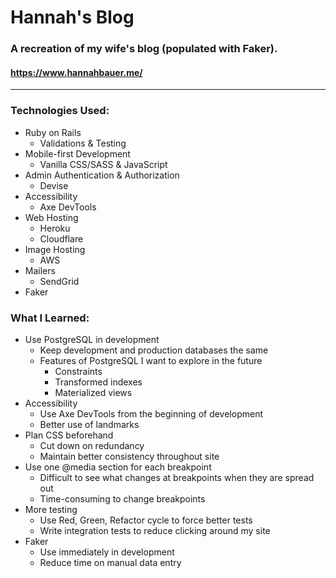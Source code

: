 # Hannah's Blog

### A recreation of my wife's blog (populated with Faker). 

#### https://www.hannahbauer.me/


---

### Technologies Used:

- Ruby on Rails
  - Validations & Testing
- Mobile-first Development
  - Vanilla CSS/SASS & JavaScript
- Admin Authentication & Authorization
  - Devise
- Accessibility
  - Axe DevTools
- Web Hosting
  - Heroku
  - Cloudflare
- Image Hosting
  - AWS
- Mailers
  - SendGrid
- Faker

### What I Learned:

- Use PostgreSQL in development
  - Keep development and production databases the same
  - Features of PostgreSQL I want to explore in the future
    - Constraints
    - Transformed indexes
    - Materialized views
- Accessibility
  - Use Axe DevTools from the beginning of development
  - Better use of landmarks
- Plan CSS beforehand
  - Cut down on redundancy
  - Maintain better consistency throughout site
- Use one @media section for each breakpoint
  - Difficult to see what changes at breakpoints when they are spread out
  - Time-consuming to change breakpoints
- More testing
  - Use Red, Green, Refactor cycle to force better tests
  - Write integration tests to reduce clicking around my site
- Faker
  - Use immediately in development
  - Reduce time on manual data entry